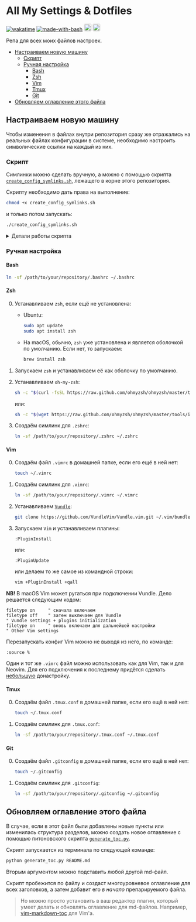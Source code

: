 # All My Settings & Dotfiles

[![wakatime](https://wakatime.com/badge/user/45d08a79-2677-4493-83b7-77be5bfef3a9/project/bd858417-61db-4956-9166-d6f1bd51569f.svg)](https://wakatime.com/badge/user/45d08a79-2677-4493-83b7-77be5bfef3a9/project/bd858417-61db-4956-9166-d6f1bd51569f)
[![made-with-bash](https://img.shields.io/badge/Made%20with-Bash-1f425f.svg)](https://www.gnu.org/software/bash/)
<img src="https://img.shields.io/badge/VIM-%2311AB00.svg?&style=for-the-badge&logo=vim&logoColor=white" alt="vim" height="20" style="border-radius:3px">
<img src="https://img.shields.io/badge/tmux-1BB91F?style=for-the-badge&logo=tmux&logoColor=white" alt="tmux" height="20" style="border-radius:3px">

Репа для всех моих файлов настроек.

<!-- vim-markdown-toc GFM -->

* [Настраиваем новую машину](#Настраиваем-новую-машину)
    * [Скрипт](#Скрипт)
    * [Ручная настройка](#Ручная-настройка)
        * [Bash](#bash)
        * [Zsh](#zsh)
        * [Vim](#vim)
        * [Tmux](#tmux)
        * [Git](#git)
* [Обновляем оглавление этого файла](#Обновляем-оглавление-этого-файла)

<!-- vim-markdown-toc -->

## Настраиваем новую машину

Чтобы изменения в файлах внутри репозитория сразу же отражались на реальных файлах конфигурации в системе, необходимо настроить символические ссылки на каждый из них.

### Скрипт

Симлинки можно сделать вручную, а можно с помощью скрипта [`create_config_symlinks.sh`](create_config_symlinks.sh), лежащего в корне этого репозитория.

Скрипту необходимо дать права на выполнение:

```bash
chmod +x create_config_symlinks.sh
```

и только потом запускать:

```bash
./create_config_symlinks.sh
```

<details>
  <summary>Детали работы скрипта</summary>
    <ol>
      <li>Заходим в директорию скрипта с помощью команды <code>cd</code>. Путь до неё берём из переменной <code>${BASH_SOURCE[0]}</code>.</li>
      <li>Определяем абсолютный путь до директории со скриптом (и, соответственно, с файлами) с помощью <code>pwd</code>.</li>
      <li>Объявляем функцию <code>check_and_create_symlink()</code>, которая принимает на вход имя конфигурационного файла и производим проверки:
        <ul>
          <li>Если симлинк уже существует и указывает на нужный нам файл, то ничего не делаем.</li>
          <li>Если симлинк есть, но ведёт в другое место, то перезаписываем его на файл из той директории, в которой находится скрипт.</li>
          <li>Если симлинка нет, то создаём его.</li>
          <li>Путь до домашней папки определяем с помощью переменной <code>$HOME</code>.</li>
        </ul>
      <li>Имена конфигурационных файлов храним в массиве <code>files</code>. Мы итерируемся по этому массиву в цикле <code>for</code> и передаём имя каждого файла в функцию <code>check_and_create_symlink()</code> в качестве аргумента.</li>
      <li>В конце выводим в консоль сообщение о том, что работа скрипта завершена.</li>
    </ol>
</details>


### Ручная настройка

#### Bash

```sh
ln -sf /path/to/your/repository/.bashrc ~/.bashrc
```

#### Zsh

0. Устанавливаем `zsh`, если ещё не установлена:

    * Ubuntu:

        ```sh
        sudo apt update
        sudo apt install zsh
        ```

    * На macOS, обычно, `zsh` уже установлена и является оболочкой по умолчанию. Если нет, то запускаем:

        ```sh
        brew install zsh
        ```

0. Запускаем `zsh` и устанавливаем её как оболочку по умолчанию.

0. Устанавливаем `oh-my-zsh`:

    ```sh
    sh -c "$(curl -fsSL https://raw.github.com/ohmyzsh/ohmyzsh/master/tools/install.sh)"
    ```

    или:

    ```sh
    sh -c "$(wget https://raw.github.com/ohmyzsh/ohmyzsh/master/tools/install.sh -O -)"
    ```

0. Создаём симлинк для `.zshrc`:

    ```sh
    ln -sf /path/to/your/repository/.zshrc ~/.zshrc
    ```

#### Vim

0. Создаём файл `.vimrc` в домашней папке, если его ещё в ней нет:

    ```sh
    touch ~/.vimrc
    ```

0. Создаём симлинк для `.vimrc`:

    ```sh
    ln -sf /path/to/your/repository/.vimrc ~/.vimrc
    ```

0. Устанавливаем [`Vundle`](https://github.com/VundleVim/Vundle.vim#quick-start):

    ```sh
    git clone https://github.com/VundleVim/Vundle.vim.git ~/.vim/bundle/Vundle.vim
    ```

0. Запускаем `Vim` и устанавливаем плагины:

    ```vim
    :PluginInstall
    ```

    или:

    ```vim
    :PluginUpdate
    ```

    или делаем то же самое из командной строки:

    ```sh
    vim +PluginInstall +qall
    ```

__NB!__ В macOS Vim может ругаться при подключении Vundle. Дело решается следующим кодом:

```vim
filetype on     " сначала включаем
filetype off    " затем выключаем для Vundle
" Vundle settings + plugins initialization
filetype on     " вновь включаем для дальнейшей настройки
" Other Vim settings
```

Перезапускать конфиг Vim можно не выходя из него, по команде:

```vim
:source %
```

Один и тот же `.vimrc` файл можно использовать как для Vim, так и для Neovim. Для его подключения к последнему придётся сделать [небольшую](https://neovim.io/doc/user/nvim.html#nvim-from-vim) донастройку.

#### Tmux

0. Создаём файл `.tmux.conf` в домашней папке, если его ещё в ней нет:

    ```sh
    touch ~/.tmux.conf
    ```

0. Создаём симлинк для `.tmux.conf`:

    ```sh
    ln -sf /path/to/your/repository/.tmux.conf ~/.tmux.conf
    ```

#### Git

0. Создаём файл `.gitconfig` в домашней папке, если его ещё в ней нет:

    ```sh
    touch ~/.gitconfig
    ```

0. Создаём симлинк для `.gitconfig`:

    ```sh
    ln -sf /path/to/your/repository/.gitconfig ~/.gitconfig
    ```

## Обновляем оглавление этого файла

В случае, если в этот файл были добавлены новые пункты или изменилась структура разделов,
можно создать новое оглавление с помощью питоновского скрипта [`generate_toc.py`](generate_toc.py).

Скрипт запускается из терминала по следующей команде:

```sh
python generate_toc.py README.md
```

Вторым аргументом можно подставить любой другой md-файл.

Скрипт пробежится по файлу и создаст многоуровневое оглавление для всех заголовков, а затем добавит его *в начало* препарируемого файла.

> Но можно просто установить в ваш редактор плагин, который умеет делать и обновлять оглавление для md-файлов. Например, [vim-markdown-toc](https://github.com/mzlogin/vim-markdown-toc) для Vim'а.

